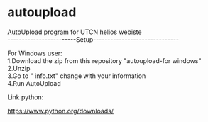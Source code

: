 # autoupload
AutoUpload program for UTCN helios webiste<br />
------------------------Setup------------------------------<br />

For Windows user: 
<br />
1.Download the zip from this repository "autoupload-for windows" <br />
2.Unzip<br />
3.Go to " info.txt" change with your information<br />
4.Run AutoUpload<br />


Link python:

https://www.python.org/downloads/
